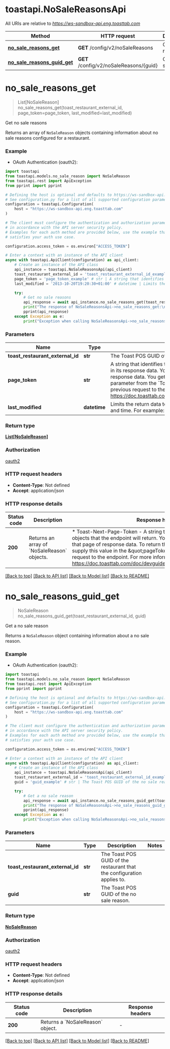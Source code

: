 # toastapi.NoSaleReasonsApi

All URIs are relative to *https://ws-sandbox-api.eng.toasttab.com*

Method | HTTP request | Description
------------- | ------------- | -------------
[**no_sale_reasons_get**](NoSaleReasonsApi.md#no_sale_reasons_get) | **GET** /config/v2/noSaleReasons | Get no sale reasons
[**no_sale_reasons_guid_get**](NoSaleReasonsApi.md#no_sale_reasons_guid_get) | **GET** /config/v2/noSaleReasons/{guid} | Get a no sale reason


# **no_sale_reasons_get**
> List[NoSaleReason] no_sale_reasons_get(toast_restaurant_external_id, page_token=page_token, last_modified=last_modified)

Get no sale reasons

Returns an array of `NoSaleReason` objects containing information about no sale reasons configured for a restaurant.

### Example

* OAuth Authentication (oauth2):

```python
import toastapi
from toastapi.models.no_sale_reason import NoSaleReason
from toastapi.rest import ApiException
from pprint import pprint

# Defining the host is optional and defaults to https://ws-sandbox-api.eng.toasttab.com
# See configuration.py for a list of all supported configuration parameters.
configuration = toastapi.Configuration(
    host = "https://ws-sandbox-api.eng.toasttab.com"
)

# The client must configure the authentication and authorization parameters
# in accordance with the API server security policy.
# Examples for each auth method are provided below, use the example that
# satisfies your auth use case.

configuration.access_token = os.environ["ACCESS_TOKEN"]

# Enter a context with an instance of the API client
async with toastapi.ApiClient(configuration) as api_client:
    # Create an instance of the API class
    api_instance = toastapi.NoSaleReasonsApi(api_client)
    toast_restaurant_external_id = 'toast_restaurant_external_id_example' # str | The Toast POS GUID of the restaurant that the configuration applies to.
    page_token = 'page_token_example' # str | A string that identifies the set of data objects that the endpoint will return in its response data. You can use this parameter to retrieve one page of response data. You get the value that you supply in the `pageToken` parameter from the `Toast-Next-Page-Token` header field value of a previous request to the endpoint. For more information, see https://doc.toasttab.com/doc/devguide/apiResponseDataPagination.html. (optional)
    last_modified = '2013-10-20T19:20:30+01:00' # datetime | Limits the return data to objects created or modified after a specific date and time. For example: `2024-06-20T00:00:00.000%2B0000`. (optional)

    try:
        # Get no sale reasons
        api_response = await api_instance.no_sale_reasons_get(toast_restaurant_external_id, page_token=page_token, last_modified=last_modified)
        print("The response of NoSaleReasonsApi->no_sale_reasons_get:\n")
        pprint(api_response)
    except Exception as e:
        print("Exception when calling NoSaleReasonsApi->no_sale_reasons_get: %s\n" % e)
```



### Parameters


Name | Type | Description  | Notes
------------- | ------------- | ------------- | -------------
 **toast_restaurant_external_id** | **str**| The Toast POS GUID of the restaurant that the configuration applies to. | 
 **page_token** | **str**| A string that identifies the set of data objects that the endpoint will return in its response data. You can use this parameter to retrieve one page of response data. You get the value that you supply in the &#x60;pageToken&#x60; parameter from the &#x60;Toast-Next-Page-Token&#x60; header field value of a previous request to the endpoint. For more information, see https://doc.toasttab.com/doc/devguide/apiResponseDataPagination.html. | [optional] 
 **last_modified** | **datetime**| Limits the return data to objects created or modified after a specific date and time. For example: &#x60;2024-06-20T00:00:00.000%2B0000&#x60;. | [optional] 

### Return type

[**List[NoSaleReason]**](NoSaleReason.md)

### Authorization

[oauth2](../README.md#oauth2)

### HTTP request headers

 - **Content-Type**: Not defined
 - **Accept**: application/json

### HTTP response details

| Status code | Description | Response headers |
|-------------|-------------|------------------|
**200** | Returns an array of &#x60;NoSaleReason&#x60; objects. |  * Toast-Next-Page-Token - A string that identifies the following set of objects that the endpoint will return. You can use this value to retrieve that page of response data. To return the next page of objects you supply this value in the \&quot;pageToken\&quot; parameter of the next request to the endpoint. For more information, see https://doc.toasttab.com/doc/devguide/apiResponseDataPagination.html. <br>  |

[[Back to top]](#) [[Back to API list]](../README.md#documentation-for-api-endpoints) [[Back to Model list]](../README.md#documentation-for-models) [[Back to README]](../README.md)

# **no_sale_reasons_guid_get**
> NoSaleReason no_sale_reasons_guid_get(toast_restaurant_external_id, guid)

Get a no sale reason

Returns a `NoSaleReason` object containing information about a no sale reason.

### Example

* OAuth Authentication (oauth2):

```python
import toastapi
from toastapi.models.no_sale_reason import NoSaleReason
from toastapi.rest import ApiException
from pprint import pprint

# Defining the host is optional and defaults to https://ws-sandbox-api.eng.toasttab.com
# See configuration.py for a list of all supported configuration parameters.
configuration = toastapi.Configuration(
    host = "https://ws-sandbox-api.eng.toasttab.com"
)

# The client must configure the authentication and authorization parameters
# in accordance with the API server security policy.
# Examples for each auth method are provided below, use the example that
# satisfies your auth use case.

configuration.access_token = os.environ["ACCESS_TOKEN"]

# Enter a context with an instance of the API client
async with toastapi.ApiClient(configuration) as api_client:
    # Create an instance of the API class
    api_instance = toastapi.NoSaleReasonsApi(api_client)
    toast_restaurant_external_id = 'toast_restaurant_external_id_example' # str | The Toast POS GUID of the restaurant that the configuration applies to.
    guid = 'guid_example' # str | The Toast POS GUID of the no sale reason.

    try:
        # Get a no sale reason
        api_response = await api_instance.no_sale_reasons_guid_get(toast_restaurant_external_id, guid)
        print("The response of NoSaleReasonsApi->no_sale_reasons_guid_get:\n")
        pprint(api_response)
    except Exception as e:
        print("Exception when calling NoSaleReasonsApi->no_sale_reasons_guid_get: %s\n" % e)
```



### Parameters


Name | Type | Description  | Notes
------------- | ------------- | ------------- | -------------
 **toast_restaurant_external_id** | **str**| The Toast POS GUID of the restaurant that the configuration applies to. | 
 **guid** | **str**| The Toast POS GUID of the no sale reason. | 

### Return type

[**NoSaleReason**](NoSaleReason.md)

### Authorization

[oauth2](../README.md#oauth2)

### HTTP request headers

 - **Content-Type**: Not defined
 - **Accept**: application/json

### HTTP response details

| Status code | Description | Response headers |
|-------------|-------------|------------------|
**200** | Returns a &#x60;NoSaleReason&#x60; object. |  -  |

[[Back to top]](#) [[Back to API list]](../README.md#documentation-for-api-endpoints) [[Back to Model list]](../README.md#documentation-for-models) [[Back to README]](../README.md)

